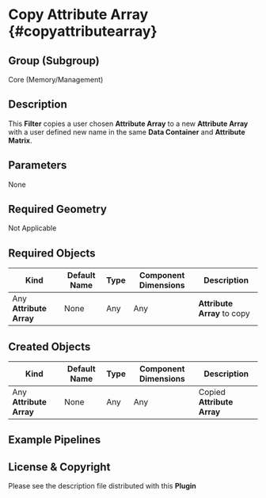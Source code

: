 Copy Attribute Array {#copyattributearray}
=============

## Group (Subgroup) ##

Core (Memory/Management)

## Description ##

This **Filter** copies a user chosen **Attribute Array** to a new **Attribute Array** with a user defined new name in the same **Data Container** and **Attribute Matrix**.

## Parameters ##

None

## Required Geometry ##

Not Applicable

## Required Objects ##

| Kind | Default Name | Type | Component Dimensions | Description |
|------|--------------|------|----------------------|-------------|
| Any **Attribute Array** | None | Any | Any | **Attribute Array** to copy |


## Created Objects ##

| Kind | Default Name | Type | Component Dimensions | Description |
|------|--------------|-------------|---------|----------------|
| Any **Attribute Array** | None | Any | Any | Copied **Attribute Array** |


## Example Pipelines ##



## License & Copyright ##

Please see the description file distributed with this **Plugin**



